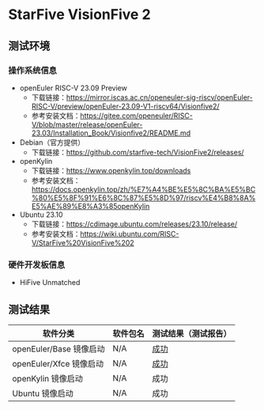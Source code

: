 # StarFive VisionFive 2

## 测试环境

### 操作系统信息

- openEuler RISC-V 23.09 Preview
    - 下载链接：https://mirror.iscas.ac.cn/openeuler-sig-riscv/openEuler-RISC-V/preview/openEuler-23.09-V1-riscv64/Visionfive2/
    - 参考安装文档：https://gitee.com/openeuler/RISC-V/blob/master/release/openEuler-23.03/Installation_Book/Visionfive2/README.md
- Debian（官方提供）
    - 下载链接：https://github.com/starfive-tech/VisionFive2/releases/
- openKylin
    - 下载链接：https://www.openkylin.top/downloads
    - 参考安装文档：https://docs.openkylin.top/zh/%E7%A4%BE%E5%8C%BA%E5%BC%80%E5%8F%91%E6%8C%87%E5%8D%97/riscv%E4%B8%8A%E5%AE%89%E8%A3%85openKylin
- Ubuntu 23.10
    - 下载链接：https://cdimage.ubuntu.com/releases/23.10/release/
    - 参考安装文档：https://wiki.ubuntu.com/RISC-V/StarFive%20VisionFive%202

### 硬件开发板信息

- HiFive Unmatched

## 测试结果

| 软件分类                | 软件包名 | 测试结果（测试报告）                                                                       |
|---------------------|----------|----------------------------------------------------------------------------------------|
| openEuler/Base 镜像启动 | N/A      | [成功](https://gitee.com/yunxiangluo/openEuler-RISC-V-23.09-independent/tree/master/VF2) |
| openEuler/Xfce 镜像启动 | N/A      | [成功](https://gitee.com/yunxiangluo/openEuler-RISC-V-23.09-independent/tree/master/VF2) |
| openKylin 镜像启动      | N/A      | 成功                                                                                     |
| Ubuntu 镜像启动         | N/A      | 成功                                                                                     |